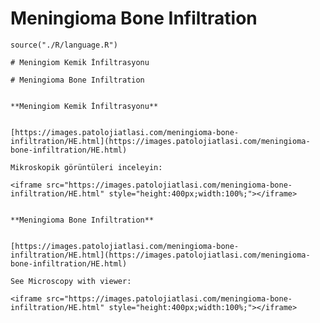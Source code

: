 # Meningioma Bone Infiltration

```{r language meningioma-bone-infiltration, echo=FALSE, include=TRUE}
source("./R/language.R")
```


```{asis, echo = (language == "TR")}
# Meningiom Kemik İnfiltrasyonu
```


```{asis, echo = (language == "EN")}
# Meningioma Bone Infiltration
```



```{asis, echo = (language == "TR")}

**Meningiom Kemik İnfiltrasyonu**


[https://images.patolojiatlasi.com/meningioma-bone-infiltration/HE.html](https://images.patolojiatlasi.com/meningioma-bone-infiltration/HE.html)

Mikroskopik görüntüleri inceleyin:

<iframe src="https://images.patolojiatlasi.com/meningioma-bone-infiltration/HE.html" style="height:400px;width:100%;"></iframe>

```


```{asis, echo = (language == "EN")}

**Meningioma Bone Infiltration**


[https://images.patolojiatlasi.com/meningioma-bone-infiltration/HE.html](https://images.patolojiatlasi.com/meningioma-bone-infiltration/HE.html)

See Microscopy with viewer: 

<iframe src="https://images.patolojiatlasi.com/meningioma-bone-infiltration/HE.html" style="height:400px;width:100%;"></iframe>

```

